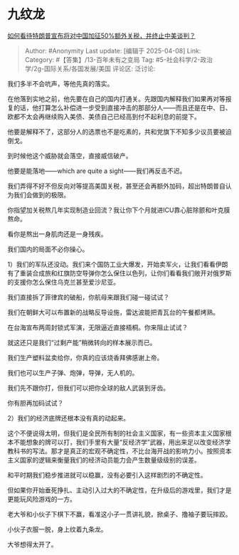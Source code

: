 # 九纹龙
[如何看待特朗普宣布将对中国加征50%额外关税，并终止中美谈判？](https://www.zhihu.com/question/1892724264400041424/answer/1892763472468616175)

> Author: #Anonymity
> Last update: [编辑于 2025-04-08]
> Link:
> Category: #【答集】/13-百年未有之变局 
> Tag: #5-社会科学/2-政治学/2g-国际关系/各国发展/美国 
> 评论区:
> 泛讨论:

我们多半不会吭声，等他先真的落实。

在他落到实地之前，他先要在自己的国内打通关。先跟国内解释我们如果再对等报复的话，他打算怎么补偿进一步受到直接冲击的那部分人——而且还是在中、日、欧都不太会再继续购入美债、美债自己已经高到付不起利息的前提下。

他要是解释不了，这部分人的选票也不是吃素的，共和党旗下不知多少议员要被迫倒戈。

到时候他这个威胁就会落空，直接威信破产。

他要是能落地——which are quite a sight——我们再反击不迟。

我们弄得不好不但反向对等提高美国关税，甚至还会再额外加码，超出特朗普自认为我们会做到的极限。

你指望加关税熬几年实现制造业回流？我让你下个月就进ICU靠心脏除颤和叶克膜熬命。

看你是熬出一身肌肉还是一身残疾。

我们国内的局面不必你操心。

1）我们的军队还没动。我们来个国防工业大爆发，开始卖军火，让我们看看伊朗有了重装合成旅和红旗防空导弹你怎么保住以色列，让你们看看我们敞开对俄罗斯的支援你怎么保住乌克兰甚至爱沙尼亚。

我们直接拆了菲律宾的破船，你航母来跟我们碰一碰试试？

我们在朝鲜大可以布置新的战略反导设施，雷达波能把青瓦台的午餐都烤熟。

在台海宣布两周封锁式军演，无限逼近直接梧桐。你来阻止试试？

  

就这还只是我们“过剩产能”稍微转向的样本展示而已。

我们生产塑料盆卖给你，你真的应该烧香拜佛感谢上帝。

我们也可以生产子弹、炮弹，导弹，无人机的。

我们先不跟你打，但我们可以把你全球的敌人武装到牙齿。

你有胆再加码试试？

  

2）我们的经济底牌还根本没有真的动起来。

这个不便说得太明，但我们是全民所有制的社会主义国家，有一些资本主义国家根本不能想象的牌可以打，我们手里有大量“反经济学”武器，用出来足以改变经济学教科书的写法。那才是真正的宏观不确定性，不比台海开战的影响力小。按照资本主义国家的逻辑来衡量我们的经济动员能力会产生数量级级别的误差。

和平时期我们稳步推进就可以稳赢，没有必要引入这样剧烈的不确定性。

但如果你开始垂死挣扎、主动引入过大的不确定性，在升级后的游戏里，我们才是更能玩风险游戏的一方。

老大爷和小伙子下棋下不赢，看准这小子一贯讲礼貌，掀桌子、撸袖子要玩摔跤。

小伙子衣服一脱，身上纹着九条龙。

大爷想得太开了。
